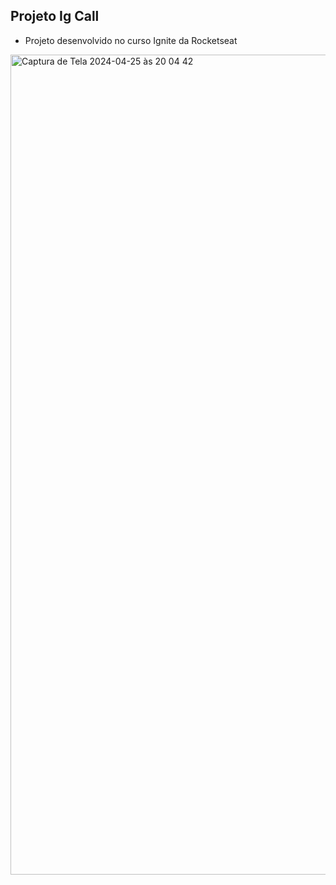 ## Projeto Ig Call
- Projeto desenvolvido no curso Ignite da Rocketseat

<img width="1312" alt="Captura de Tela 2024-04-25 às 20 04 42" src="https://github.com/MoisesSRJR/Ig-Call/assets/63628121/53b61b29-8f03-4721-892b-01191cc85b25">
